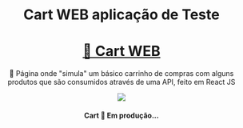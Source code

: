 <h1 align="center">Cart WEB aplicação de Teste</h1>

<h1 align="center">
    <a href="https://cart-web-teste.netlify.app/">🔗 Cart WEB</a>
</h1>
<p align="center">🚀 Página onde "simula" um básico carrinho de compras com alguns produtos que são consumidos através de uma API,  feito em React JS</p>

<div align="center">
<img src="https://api.netlify.com/api/v1/badges/6369eb5d-57c2-4de4-b1c2-61bea02cff0e/deploy-status">
  </div>

<h4 align="center"> 
	 Cart 🚀 Em produção... 
</h4>
